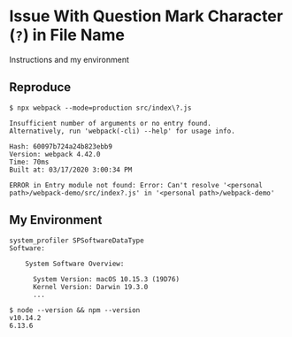 # Issue With Question Mark Character (`?`) in File Name

Instructions and my environment

## Reproduce

```
$ npx webpack --mode=production src/index\?.js

Insufficient number of arguments or no entry found.
Alternatively, run 'webpack(-cli) --help' for usage info.

Hash: 60097b724a24b823ebb9
Version: webpack 4.42.0
Time: 70ms
Built at: 03/17/2020 3:00:34 PM

ERROR in Entry module not found: Error: Can't resolve '<personal path>/webpack-demo/src/index?.js' in '<personal path>/webpack-demo'
```

## My Environment

```
system_profiler SPSoftwareDataType
Software:

    System Software Overview:

      System Version: macOS 10.15.3 (19D76)
      Kernel Version: Darwin 19.3.0
      ...
```

```
$ node --version && npm --version
v10.14.2
6.13.6
```
